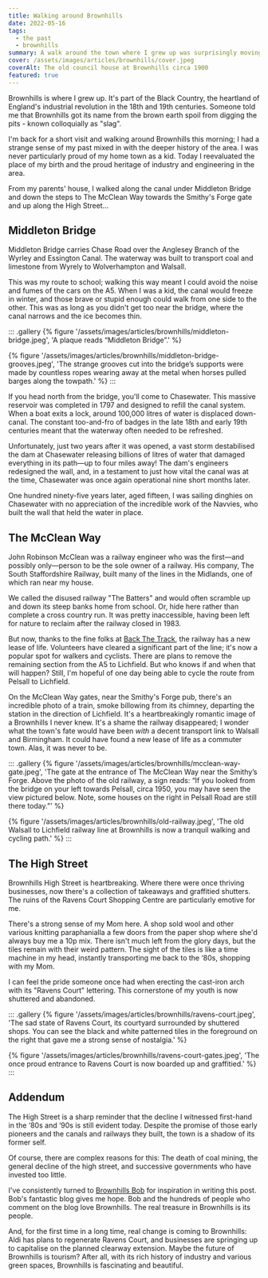 ```yaml
---
title: Walking around Brownhills
date: 2022-05-16
tags:
  - the past
  - brownhills
summary: A walk around the town where I grew up was surprisingly moving.
cover: /assets/images/articles/brownhills/cover.jpeg
coverAlt: The old council house at Brownhills circa 1900
featured: true
---
```

Brownhills is where I grew up. It's part of the Black Country, the heartland of England's industrial revolution in the 18th and 19th centuries. Someone told me that Brownhills got its name from the brown earth spoil from digging the pits - known colloquially as "slag".

I'm back for a short visit and walking around Brownhills this morning; I had a strange sense of my past mixed in with the deeper history of the area. I was never particularly proud of my home town as a kid. Today I reevaluated the place of my birth and the proud heritage of industry and engineering in the area. 

From my parents' house, I walked along the canal under Middleton Bridge and down the steps to The McClean Way towards the Smithy's Forge gate and up along the High Street…


## Middleton Bridge
Middleton Bridge carries Chase Road over the Anglesey Branch of the Wyrley and Essington Canal. The waterway was built to transport coal and limestone from Wyrely to Wolverhampton and Walsall. 

This was my route to school; walking this way meant I could avoid the noise and fumes of the cars on the A5. When I was a kid, the canal would freeze in winter, and those brave or stupid enough could walk from one side to the other. This was as long as you didn't get too near the bridge, where the canal narrows and the ice becomes thin. 

::: .gallery 
{% figure '/assets/images/articles/brownhills/middleton-bridge.jpeg', 'A plaque reads “Middleton Bridge”.' %}

{% figure '/assets/images/articles/brownhills/middleton-bridge-grooves.jpeg', 'The strange grooves cut into the bridge’s supports were made by countless ropes wearing away at the metal when horses pulled barges along the towpath.' %}
:::  

If you head north from the bridge, you'll come to Chasewater. This massive reservoir was completed in 1797 and designed to refill the canal system. When a boat exits a lock, around 100,000 litres of water is displaced down-canal. The constant too-and-fro of badges in the late 18th and early 19th centuries meant that the waterway often needed to be refreshed. 

Unfortunately, just two years after it was opened, a vast storm destabilised the dam at Chasewater releasing billions of litres of water that damaged everything in its path—up to four miles away! The dam's engineers redesigned the wall, and, in a testament to just how vital the canal was at the time, Chasewater was once again operational nine short months later. 

One hundred ninety-five years later, aged fifteen, I was sailing dinghies on Chasewater with no appreciation of the incredible work of the Navvies, who built the wall that held the water in place.

## The McClean Way
John Robinson McClean was a railway engineer who was the first—and possibly only—person to be the sole owner of a railway. His company, The South Staffordshire Railway, built many of the lines in the Midlands, one of which ran near my house.

We called the disused railway "The Batters" and would often scramble up and down its steep banks home from school. Or, hide here rather than complete a cross country run. It was pretty inaccessible, having been left for nature to reclaim after the railway closed in 1983.

But now, thanks to the fine folks at [Back The Track](http://backthetrack.org.uk/), the railway has a new lease of life. Volunteers have cleared a significant part of the line; it's now a popular spot for walkers and cyclists. There are plans to remove the remaining section from the A5 to Lichfield. But who knows if and when that will happen? Still, I'm hopeful of one day being able to cycle the route from Pelsall to Lichfield.

On the McClean Way gates, near the Smithy's Forge pub, there's an incredible photo of a train, smoke billowing from its chimney, departing the station in the direction of Lichfield. It's a heartbreakingly romantic image of a Brownhills I never knew. It's a shame the railway disappeared; I wonder what the town's fate would have been _with_ a decent transport link to Walsall and Birmingham. It could have found a new lease of life as a commuter town. Alas, it was never to be.

::: .gallery
{% figure '/assets/images/articles/brownhills/mcclean-way-gate.jpeg', 'The gate at the entrance of The McClean Way near the Smithy’s Forge. Above the photo of the old railway, a sign reads: “If you looked from the bridge on your left towards Pelsall, circa 1950, you may have seen the view pictured below. Note, some houses on the right in Pelsall Road are still there today.”' %}

{% figure '/assets/images/articles/brownhills/old-railway.jpeg', 'The old Walsall to Lichfield railway line at Brownhills is now a tranquil walking and cycling path.' %}
:::

## The High Street
Brownhills High Street is heartbreaking. Where there were once thriving businesses, now there's a collection of takeaways and graffitied shutters. The ruins of the Ravens Court Shopping Centre are particularly emotive for me. 

There's a strong sense of my Mom here. A shop sold wool and other various knitting paraphanialla a few doors from the paper shop where she'd always buy me a 10p mix. There isn't much left from the glory days, but the tiles remain with their weird pattern. The sight of the tiles is like a time machine in my head, instantly transporting me back to the ‘80s, shopping with my Mom.

I can feel the pride someone once had when erecting the cast-iron arch with its "Ravens Court" lettering. This cornerstone of my youth is now shuttered and abandoned. 

::: .gallery 
{% figure '/assets/images/articles/brownhills/ravens-court.jpeg', 'The sad state of Ravens Court, its courtyard surrounded by shuttered shops. You can see the black and white patterned tiles in the foreground on the right that gave me a strong sense of nostalgia.' %}

{% figure '/assets/images/articles/brownhills/ravens-court-gates.jpeg', 'The once proud entrance to Ravens Court is now boarded up and graffitied.' %}
:::  

## Addendum
The High Street is a sharp reminder that the decline I witnessed first-hand in the ‘80s and ‘90s is still evident today. Despite the promise of those early pioneers and the canals and railways they built, the town is a shadow of its former self.

Of course, there are complex reasons for this: The death of coal mining, the general decline of the high street, and successive governments who have invested too little.

I've consistently turned to [Brownhills Bob](https://brownhillsbob.com/) for inspiration in writing this post. Bob's fantastic blog gives me hope. Bob and the hundreds of people who comment on the blog love Brownhills. The real treasure in Brownhills is its people. 

And, for the first time in a long time, real change is coming to Brownhills: Aldi has plans to regenerate Ravens Court, and businesses are springing up to capitalise on the planned clearway extension. Maybe the future of Brownhills is tourism? After all, with its rich history of industry and various green spaces, Brownhills is fascinating and beautiful.